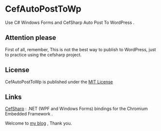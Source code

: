 # CefAutoPostToWp
Use C# Windows Forms and CefSharp Auto Post To WordPress . 

## Attention please
First of all, remember, This is not the best way to publish to WordPress, just to practice using the cefsharp project.

## License
CefAutoPostToWp is published under the [MIT License](https://github.com/doubor/CefAutoPostToWp/blob/master/LICENSE)

## Links
[CefSharp](https://github.com/cefsharp/CefSharp) : .NET (WPF and Windows Forms) bindings for the Chromium Embedded Framework .

Welcome to [my blog](https://www.codebye.com/cefautoposttowp-use-csharp-winform-cefsharp-publish-to-wordpress.html) , Thank you.
